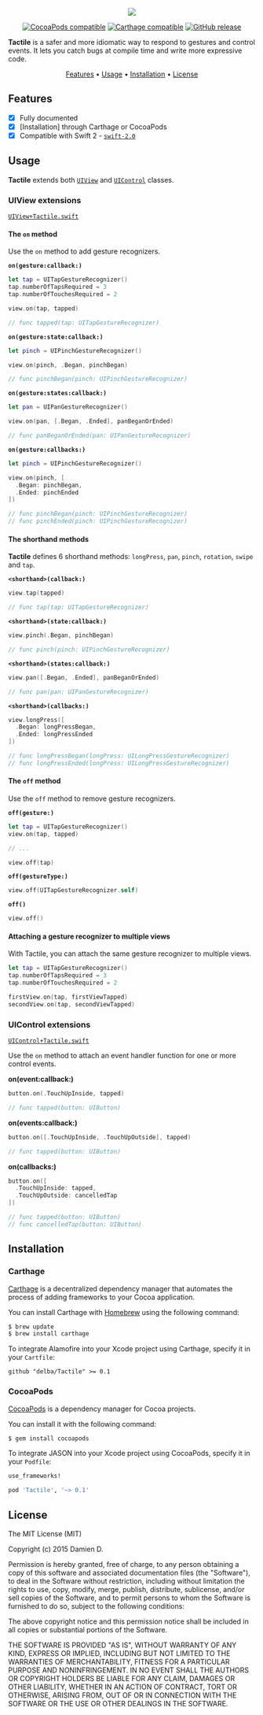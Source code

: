 <p align="center">
  <img
src="https://raw.githubusercontent.com/delba/Tactile/assets/master%402x.png?token=ACwgwtl9tYHB69g3ASx6IseSJOJcqgkIks5VxZr0wA%3D%3D" />
</p>

<p align="center">
  <a href="https://img.shields.io/cocoapods/v/Tactile.svg"><img alt="CocoaPods compatible" src="https://img.shields.io/cocoapods/v/Tactile.svg"/></a>
  <a href="https://github.com/Carthage/Carthage"><img alt="Carthage compatible" src="https://img.shields.io/badge/Carthage-compatible-4BC51D.svg"/></a>
  <a href="https://github.com/delba/Tactile/releases"><img alt="GitHub release" src="https://img.shields.io/github/release/delba/Tactile.svg"/></a>
</p>

**Tactile** is a safer and more idiomatic way to respond to gestures and control events. It lets you catch bugs at compile time and write more expressive code.

<p align="center">
  <a href="#features">Features</a> • <a href="#usage">Usage</a> • <a href="#installation">Installation</a> • <a href="#license">License</a>
</p>

## Features

- [x] Fully documented
- [x] [Installation] through Carthage or CocoaPods
- [x] Compatible with Swift 2 - [`swift-2.0`](https://github.com/delba/Tactile/tree/swift-2.0)

## Usage

**Tactile** extends both [`UIView`](https://github.com/delba/Tactile#uiview-extensions) and [`UIControl`](https://github.com/delba/Tactile#uicontrol-extensions) classes.

### UIView extensions
[`UIView+Tactile.swift`](https://github.com/delba/Tactile/blob/master/Source/UIView%2BTactile.swift)

#### The `on` method

Use the `on` method to add gesture recognizers.

**`on(gesture:callback:)`**

```swift
let tap = UITapGestureRecognizer()
tap.numberOfTapsRequired = 3
tap.numberOfTouchesRequired = 2

view.on(tap, tapped)

// func tapped(tap: UITapGestureRecognizer)
```

**`on(gesture:state:callback:)`**

```swift
let pinch = UIPinchGestureRecognizer()

view.on(pinch, .Began, pinchBegan)

// func pinchBegan(pinch: UIPinchGestureRecognizer)
```

**`on(gesture:states:callback:)`**

```swift
let pan = UIPanGestureRecognizer()

view.on(pan, [.Began, .Ended], panBeganOrEnded)

// func panBeganOrEnded(pan: UIPanGestureRecognizer)
```

**`on(gesture:callbacks:)`**

```swift
let pinch = UIPinchGestureRecognizer()

view.on(pinch, [
  .Began: pinchBegan,
  .Ended: pinchEnded
])

// func pinchBegan(pinch: UIPinchGestureRecognizer)
// func pinchEnded(pinch: UIPinchGestureRecognizer)
```

#### The shorthand methods

**Tactile** defines 6 shorthand methods: `longPress`, `pan`, `pinch`, `rotation`, `swipe` and `tap`.

**`<shorthand>(callback:)`**

```swift
view.tap(tapped)

// func tap(tap: UITapGestureRecognizer)
```

**`<shorthand>(state:callback:)`**

```swift
view.pinch(.Began, pinchBegan)

// func pinch(pinch: UIPinchGestureRecognizer)
```

**`<shorthand>(states:callback:)`**

```swift
view.pan([.Began, .Ended], panBeganOrEnded)

// func pan(pan: UIPanGestureRecognizer)
```

**`<shorthand>(callbacks:)`**

```swift
view.longPress([
  .Began: longPressBegan,
  .Ended: longPressEnded
])

// func longPressBegan(longPress: UILongPressGestureRecognizer)
// func longPressEnded(longPress: UILongPressGestureRecognizer)
```

#### The `off` method

Use the `off` method to remove gesture recognizers.

**`off(gesture:)`**

```swift
let tap = UITapGestureRecognizer()
view.on(tap, tapped)

// ...

view.off(tap)
```

**`off(gestureType:)`**

```swift
view.off(UITapGestureRecognizer.self)
```

**`off()`**

```swift
view.off()
```

#### Attaching a gesture recognizer to multiple views

With Tactile, you can attach the same gesture recognizer to multiple views.

```swift
let tap = UITapGestureRecognizer()
tap.numberOfTapsRequired = 3
tap.numberOfTouchesRequired = 2

firstView.on(tap, firstViewTapped)
secondView.on(tap, secondViewTapped)
```

### UIControl extensions
[`UIControl+Tactile.swift`](https://github.com/delba/Tactile/blob/master/Source/UIControl%2BTactile.swift)

Use the `on` method to attach an event handler function for one or more control events.

**on(event:callback:)**

```swift
button.on(.TouchUpInside, tapped)

// func tapped(button: UIButton)
```

**on(events:callback:)**

```swift
button.on([.TouchUpInside, .TouchUpOutside], tapped)

// func tapped(button: UIButton)
```

**on(callbacks:)**

```swift
button.on([
  .TouchUpInside: tapped,
  .TouchUpOutside: cancelledTap
])

// func tapped(button: UIButton)
// func cancelledTap(button: UIButton)
```

## Installation

### Carthage

[Carthage](https://github.com/Carthage/Carthage) is a decentralized dependency manager that automates the process of adding frameworks to your Cocoa application.

You can install Carthage with [Homebrew](http://brew.sh/) using the following command:

```bash
$ brew update
$ brew install carthage
```

To integrate Alamofire into your Xcode project using Carthage, specify it in your `Cartfile`:

```ogdl
github "delba/Tactile" >= 0.1
```

### CocoaPods

[CocoaPods](http://cocoapods.org) is a dependency manager for Cocoa projects.

You can install it with the following command:

```bash
$ gem install cocoapods
```

To integrate JASON into your Xcode project using CocoaPods, specify it in your `Podfile`:

```ruby
use_frameworks!

pod 'Tactile', '~> 0.1'
```

## License

The MIT License (MIT)

Copyright (c) 2015 Damien D.

Permission is hereby granted, free of charge, to any person obtaining a copy
of this software and associated documentation files (the "Software"), to deal
in the Software without restriction, including without limitation the rights
to use, copy, modify, merge, publish, distribute, sublicense, and/or sell
copies of the Software, and to permit persons to whom the Software is
furnished to do so, subject to the following conditions:

The above copyright notice and this permission notice shall be included in all
copies or substantial portions of the Software.

THE SOFTWARE IS PROVIDED "AS IS", WITHOUT WARRANTY OF ANY KIND, EXPRESS OR
IMPLIED, INCLUDING BUT NOT LIMITED TO THE WARRANTIES OF MERCHANTABILITY,
FITNESS FOR A PARTICULAR PURPOSE AND NONINFRINGEMENT. IN NO EVENT SHALL THE
AUTHORS OR COPYRIGHT HOLDERS BE LIABLE FOR ANY CLAIM, DAMAGES OR OTHER
LIABILITY, WHETHER IN AN ACTION OF CONTRACT, TORT OR OTHERWISE, ARISING FROM,
OUT OF OR IN CONNECTION WITH THE SOFTWARE OR THE USE OR OTHER DEALINGS IN THE
SOFTWARE.
